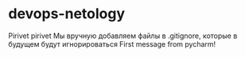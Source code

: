 # devops-netology
Pirivet pirivet
Мы вручную добавляем файлы в .gitignore, которые в будущем будут игнорироваться
First message from pycharm!
